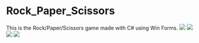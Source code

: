 # Rock_Paper_Scissors
This is the Rock/Paper/Scissors game made with C# using Win Forms.
<img src="https://i.ibb.co/pyvH4vr/image.png">
<img src="https://i.ibb.co/H4kpjx1/image.png">
<img src="https://i.ibb.co/TmkHrGG/image.png">
<img src="https://i.ibb.co/nCgBzrJ/image.png">
